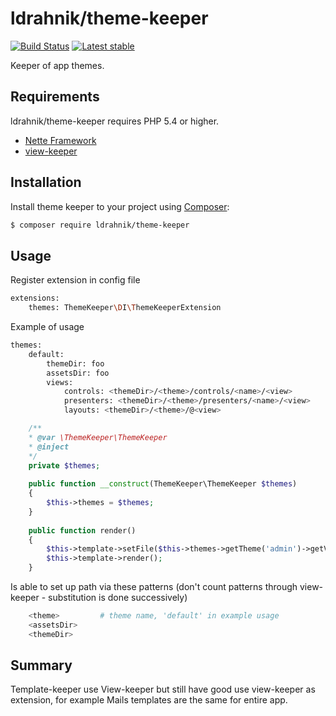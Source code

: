 ldrahnik/theme-keeper
======

[![Build Status](https://travis-ci.org/ldrahnik/theme-keeper.svg)](https://travis-ci.org/ldrahnik/theme-keeper)
[![Latest stable](https://img.shields.io/packagist/v/ldrahnik/theme-keeper.svg)](https://packagist.org/packages/ldrahnik/theme-keeper)

Keeper of app themes.

Requirements
------------

ldrahnik/theme-keeper requires PHP 5.4 or higher.

- [Nette Framework](https://github.com/nette/nette)
- [view-keeper](https://github.com/ldrahnik/view-keeper)

Installation
------------

Install theme keeper to your project using  [Composer](http://getcomposer.org/):

```sh
$ composer require ldrahnik/theme-keeper
```

Usage
-----

Register extension in config file

```sh
extensions:
	themes: ThemeKeeper\DI\ThemeKeeperExtension
```

Example of usage

```sh
themes:
	default:
		themeDir: foo
		assetsDir: foo
		views:
			controls: <themeDir>/<theme>/controls/<name>/<view>
			presenters: <themeDir>/<theme>/presenters/<name>/<view>
			layouts: <themeDir>/<theme>/@<view>
```

```php
	/**
	* @var \ThemeKeeper\ThemeKeeper 
	* @inject 
	*/
	private $themes;
	
	public function __construct(ThemeKeeper\ThemeKeeper $themes)
    {
		$this->themes = $themes;
    }
    
    public function render()
    {
    	$this->template->setFile($this->themes->getTheme('admin')->getView($this->name, 'controls'));
		$this->template->render();
    }
```

Is able to set up path via these patterns (don't count patterns through view-keeper - substitution is done successively)
``` sh
	<theme>        	# theme name, 'default' in example usage
	<assetsDir>
	<themeDir>
```


Summary
-------

Template-keeper use View-keeper but still have good use view-keeper as extension, for example Mails templates are the same for entire app.
